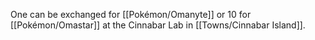 One can be exchanged for [[Pokémon/Omanyte]] or 10 for [[Pokémon/Omastar]] at the Cinnabar Lab in [[Towns/Cinnabar Island]].